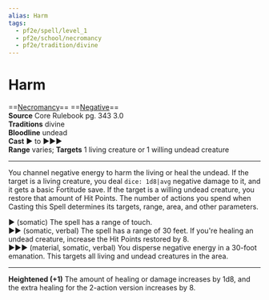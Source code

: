 ```yaml
---
alias: Harm 
tags:
  - pf2e/spell/level_1
  - pf2e/school/necromancy
  - pf2e/tradition/divine
---
```


# Harm

==[Necromancy](Necromancy.md)== ==[Negative](Negative.md)==  
__Source__ Core Rulebook pg. 343 3.0  
**Traditions** divine  
**Bloodline** undead  
**Cast** ► to ►►►  
**Range** varies; **Targets** 1 living creature or 1 willing undead creature

---

You channel negative energy to harm the living or heal the undead. If the target is a living creature, you deal `dice: 1d8|avg` negative damage to it, and it gets a basic Fortitude save. If the target is a willing undead creature, you restore that amount of Hit Points. The number of actions you spend when Casting this Spell determines its targets, range, area, and other parameters.

► (somatic) The spell has a range of touch.  
►► (somatic, verbal) The spell has a range of 30 feet. If you're healing an undead creature, increase the Hit Points restored by 8.  
►►► (material, somatic, verbal) You disperse negative energy in a 30-foot emanation. This targets all living and undead creatures in the area.

---

**Heightened (+1)** The amount of healing or damage increases by 1d8, and the extra healing for the 2-action version increases by 8.
